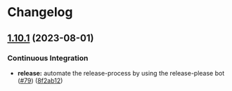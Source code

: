# Changelog

## [1.10.1](https://github.com/defenseunicorns/build-harness/compare/1.10.0...1.10.1) (2023-08-01)


### Continuous Integration

* **release:** automate the release-process by using the release-please bot ([#79](https://github.com/defenseunicorns/build-harness/issues/79)) ([8f2ab12](https://github.com/defenseunicorns/build-harness/commit/8f2ab12cb4ed8361e05af638669b44cbca95cc3e))

